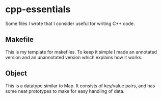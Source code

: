 # cpp-essentials
Some files I wrote that I consider useful for writing C++ code.

## Makefile
This is my template for makefiles. To keep it simple I made an annotated version and an unannotated version which explains how it works.

## Object
This is a datatype similar to Map. It consists of key/value pairs, and has some neat prototypes to make for easy handling of data.
